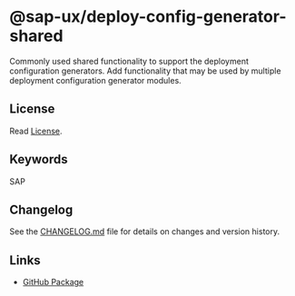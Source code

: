 # @sap-ux/deploy-config-generator-shared

Commonly used shared functionality to support the deployment configuration generators.
Add functionality that may be used by multiple deployment configuration generator modules.


## License

Read [License](./LICENSE).

## Keywords
SAP

## Changelog

See the [CHANGELOG.md](https://github.com/SAP/open-ux-tools/blob/main/packages/deploy-config-generator-shared/CHANGELOG.md) file for details on changes and version history.
## Links

- [GitHub Package](https://github.com/SAP/open-ux-tools/tree/main/packages/deploy-config-generator-shared)